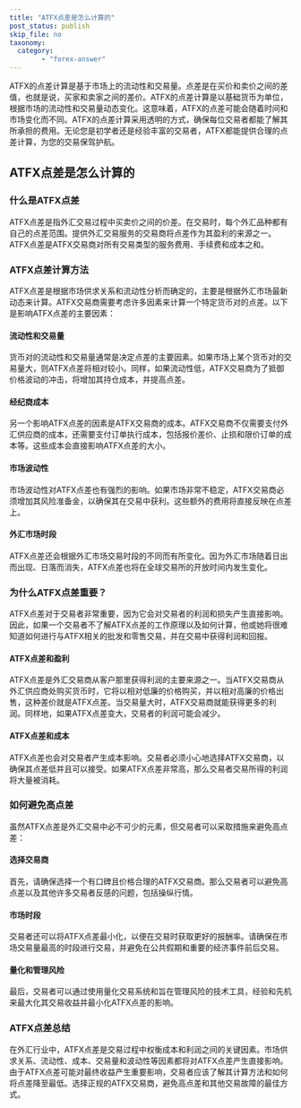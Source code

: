 ```yaml
---
title: "ATFX点差是怎么计算的"
post_status: publish
skip_file: no
taxonomy:
  category:
        - "forex-answer"
---
```


ATFX的点差计算是基于市场上的流动性和交易量。点差是在买价和卖价之间的差值，也就是说，买家和卖家之间的差价。ATFX的点差计算是以基础货币为单位，根据市场的流动性和交易量动态变化。这意味着，ATFX的点差可能会随着时间和市场变化而不同。ATFX的点差计算采用透明的方式，确保每位交易者都能了解其所承担的费用。无论您是初学者还是经验丰富的交易者，ATFX都能提供合理的点差计算，为您的交易保驾护航。

## ATFX点差是怎么计算的

### 什么是ATFX点差

ATFX点差是指外汇交易过程中买卖价之间的价差。在交易时，每个外汇品种都有自己的点差范围。提供外汇交易服务的交易商将点差作为其盈利的来源之一。ATFX点差是ATFX交易商对所有交易类型的服务费用、手续费和成本之和。

### ATFX点差计算方法

ATFX点差是根据市场供求关系和流动性分析而确定的，主要是根据外汇市场最新动态来计算。ATFX交易商需要考虑许多因素来计算一个特定货币对的点差。以下是影响ATFX点差的主要因素：

#### 流动性和交易量

货币对的流动性和交易量通常是决定点差的主要因素。如果市场上某个货币对的交易量大，则ATFX点差将相对较小。同样，如果流动性低，ATFX交易商为了抵御价格波动的冲击，将增加其持仓成本，并提高点差。

#### 经纪商成本

另一个影响ATFX点差的因素是ATFX交易商的成本。ATFX交易商不仅需要支付外汇供应商的成本，还需要支付订单执行成本，包括报价差价、止损和限价订单的成本等。这些成本会直接影响ATFX点差的大小。

#### 市场波动性

市场波动性对ATFX点差也有强烈的影响。如果市场非常不稳定，ATFX交易商必须增加其风险准备金，以确保其在交易中获利。这些额外的费用将直接反映在点差上。

#### 外汇市场时段

ATFX点差还会根据外汇市场交易时段的不同而有所变化。因为外汇市场随着日出而出现、日落而消失，ATFX点差也将在全球交易所的开放时间内发生变化。

### 为什么ATFX点差重要？

ATFX点差对于交易者非常重要，因为它会对交易者的利润和损失产生直接影响。因此，如果一个交易者不了解ATFX点差的工作原理以及如何计算，他或她将很难知道如何进行与ATFX相关的批发和零售交易，并在交易中获得利润和回报。

#### ATFX点差和盈利

ATFX点差是外汇交易商从客户那里获得利润的主要来源之一。当ATFX交易商从外汇供应商处购买货币时，它将以相对低廉的价格购买，并以相对高廉的价格出售，这种差价就是ATFX点差。当交易量大时，ATFX交易商就能获得更多的利润。同样地，如果ATFX点差变大，交易者的利润可能会减少。

#### ATFX点差和成本

ATFX点差也会对交易者产生成本影响。交易者必须小心地选择ATFX交易商，以确保其点差低并且可以接受。如果ATFX点差非常高，那么交易者交易所得的利润将大量被消耗。

### 如何避免高点差

虽然ATFX点差是外汇交易中必不可少的元素，但交易者可以采取措施来避免高点差：

#### 选择交易商

首先，请确保选择一个有口碑且价格合理的ATFX交易商。那么交易者可以避免高点差以及其他许多交易者反感的问题，包括操纵行情。

#### 市场时段

交易者还可以将ATFX点差最小化，以便在交易时获取更好的报酬率。请确保在市场交易量最高的时段进行交易，并避免在公共假期和重要的经济事件前后交易。

#### 量化和管理风险

最后，交易者可以通过使用量化交易系统和旨在管理风险的技术工具，经验和先机来最大化其交易收益并最小化ATFX点差的影响。

### ATFX点差总结

在外汇行业中，ATFX点差是交易过程中权衡成本和利润之间的关键因素。市场供求关系、流动性、成本、交易量和波动性等因素都将对ATFX点差产生直接影响。由于ATFX点差可能对最终收益产生重要影响，交易者应该了解其计算方法和如何将点差降至最低。选择正规的ATFX交易商，避免高点差和其他交易故障的最佳方式。 
